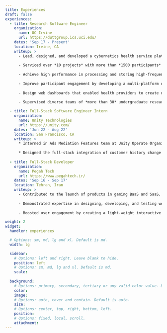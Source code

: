 ```yaml
---
title: Experiences
draft: false
experiences:
  - title: Research Software Engineer
    organization:
      name: UC Irvine
      url: https://duttgroup.ics.uci.edu/
    dates: 'Sep 17 - Present'
    location: Irvine, CA
    writeup: >
      - Lead, designed, and developed a cybernetics health service platform for remote healthcare monitoring and intervention
      
      - Serviced over *10 projects* with more than *1500 participants* in different fields: mental health, maternal well-being, elderly care, etc.
      
      - Achieve high performance in processing and storing high-frequent longitudinal healthcare data in micro-service server design
      
      - Improve participant engagement by developing a multi-platform dynamic mobile app for labeling and intervention
      
      - Design web dashboards that enabled health providers to create data pipelines and machine learning engines without programming
      
      - Supervised diverse teams of *more than 30* undergraduate researchers, exchange students, and visitor scholars

  - title: Full-Stack Software Engineer Intern
    organization:
      name: Unity Technologies
      url: https://unity.com/
    dates: 'Jun 22 - Aug 22'
    location: San Francisco, CA
    writeup: >
      * Interned in Ads Mediation Features team at Unity Operate Organization
      
      * Designed the full-stack integration of customer history change log feature for Unity Mediation
 
  - title: Full-Stack Developer
    organization:
      name: Pegah Tech
      url: https://www.pegahtech.ir/
    dates: 'Sep 16 - Sep 17'
    location: Tehran, Iran
    writeup: >
      - Contributed to the launch of products in gaming BaaS and SaaS, mobile advertisements, Real-estate solutions, and online chat support
      
      - Demonstrated expertise in designing, developing, and testing web-application dashboards for a diverse range of internet services
      
      - Boosted user engagement by creating a light-weight interactive mobile ads SDK

weight: 2
widget:
  handler: experiences

  # Options: sm, md, lg and xl. Default is md.
  width: lg

  sidebar:
    # Options: left and right. Leave blank to hide.
    position: left
    # Options: sm, md, lg and xl. Default is md.
    scale:
  
  background:
    # Options: primary, secondary, tertiary or any valid color value. Default is primary.
    color:
    image:
    # Options: auto, cover and contain. Default is auto.
    size:
    # Options: center, top, right, bottom, left.
    position:
    # Options: fixed, local, scroll.
    attachment: 
---
```


